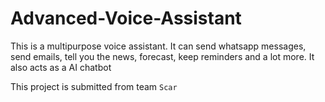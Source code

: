 # Advanced-Voice-Assistant
This is a multipurpose voice assistant. It can send whatsapp messages, send emails, tell you the news, forecast, keep reminders and a lot more. It also acts as a AI chatbot

This project is submitted from team `Scar`
